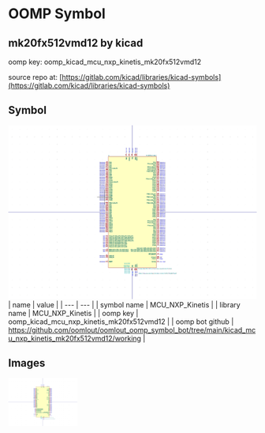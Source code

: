 # OOMP Symbol  
## mk20fx512vmd12  by kicad  
  
oomp key: oomp_kicad_mcu_nxp_kinetis_mk20fx512vmd12  
  
source repo at: [https://gitlab.com/kicad/libraries/kicad-symbols](https://gitlab.com/kicad/libraries/kicad-symbols)  
## Symbol  
  
[![working.png](working_600.png)](working.png)  
| name | value | 
| --- | --- | 
| symbol name | MCU_NXP_Kinetis | 
| library name | MCU_NXP_Kinetis | 
| oomp key | oomp_kicad_mcu_nxp_kinetis_mk20fx512vmd12 | 
| oomp bot github | https://github.com/oomlout/oomlout_oomp_symbol_bot/tree/main/kicad_mcu_nxp_kinetis_mk20fx512vmd12/working | 
## Images  
  
[![working.png](working_140.png)](working.png)  
